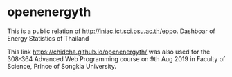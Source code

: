 # openenergyth

This is a public relation of http://iniac.ict.sci.psu.ac.th/eppo.
Dashboar of Energy Statistics of Thailand

This link  https://chidcha.github.io/openenergyth/ was also used for the 308-364 Advanced Web Programming course on 9th Aug 2019 in Faculty of Science, Prince of Songkla University.
